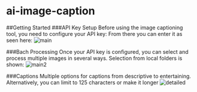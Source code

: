 # ai-image-caption

##Getting Started
###API Key Setup
Before using the image captioning tool, you need to configure your API key: From there you can enter it as seen here:
![main](https://github.com/user-attachments/assets/b9927949-9ff0-4008-894a-66b8aea109cb)

###Bach Processing
Once your API key is configured, you can select and process multiple images in several ways. Selection from local folders is shown:
![main2](https://github.com/user-attachments/assets/8e728811-2c81-4211-afca-9f82d3fbbf9d)

###Captions
Multiple options for captions from descriptive to entertaining. Alternatively, you can limit to 125 characters or make it longer
![detailed](https://github.com/user-attachments/assets/189ffdbd-a1fd-4bd2-945f-003f1276f501)
